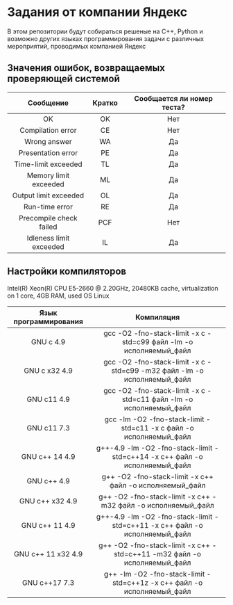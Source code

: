 # Задания от компании Яндекс

В этом репозитории будут собираться решеные на C++, Python и возможно других языках программирования задачи с различных мероприятий, проводимых компанией Яндекс

## Значения ошибок, возвращаемых проверяющей системой

|        Сообщение        | Кратко | Сообщается ли номер теста? |
| :---------------------: | :----: | :------------------------: |
|           OK            |   OK   |            Нет             |
|    Compilation error    |   CE   |            Нет             |
|      Wrong answer       |   WA   |             Да             |
|   Presentation error    |   PE   |             Да             |
|   Time-limit exceeded   |   TL   |             Да             |
|  Memory limit exceeded  |   ML   |             Да             |
|  Output limit exceeded  |   OL   |             Да             |
|     Run-time error      |   RE   |             Да             |
| Precompile check failed |  PCF   |            Нет             |
| Idleness limit exceeded |   IL   |             Да             |

## Настройки компиляторов

Intel(R) Xeon(R) CPU E5-2660 @ 2.20GHz, 20480KB cache, virtualizаtion on 1 core, 4GB RAM, used OS Linux

| Язык программирования |                                 Компиляция                                  |
| :-------------------: | :-------------------------------------------------------------------------: |
|       GNU c 4.9       |     gcc -O2 -fno-stack-limit -x c -std=c99 файл -lm -o исполняемый_файл     |
|     GNU c x32 4.9     |  gcc -O2 -fno-stack-limit -x c -std=c99 -m32 файл -lm -o исполняемый_файл   |
|      GNU c11 4.9      |     gcc -O2 -fno-stack-limit -x c -std=c11 файл -lm -o исполняемый_файл     |
|      GNU c11 7.3      |     gcc -lm -O2 -fno-stack-limit -std=c11 -x c файл -o исполняемый_файл     |
|    GNU c++ 14 4.9     | g++-4.9 -lm -O2 -fno-stack-limit -std=c++14 -x c++ файл -o исполняемый_файл |
|      GNU c++ 4.9      |          g++ -O2 -fno-stack-limit -x c++ файл -o исполняемый_файл           |
|    GNU c++ x32 4.9    |        g++ -O2 -fno-stack-limit -x c++ -m32 файл -o исполняемый_файл        |
|    GNU c++ 11 4.9     | g++-4.9 -lm -O2 -fno-stack-limit -std=c++11 -x c++ файл -o исполняемый_файл |
|  GNU c++ 11 x32 4.9   |  g++ -O2 -fno-stack-limit -x c++ -std=c++11 -m32 файл -o исполняемый_файл   |
|     GNU c++17 7.3     |   g++ -lm -O2 -fno-stack-limit -std=c++1z -x c++ файл -o исполняемый_файл   |
